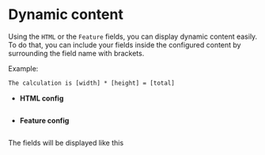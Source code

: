 # Dynamic content

Using the `HTML` or the `Feature` fields, you can display dynamic content easily.  
To do that, you can include your fields inside the configured content by surrounding the field name with brackets.  

Example:

````html
The calculation is [width] * [height] = [total]
````

- **HTML config**

<img srcset="/dynamicproduct/images/html-config.jpg 2x" class="border">

- **Feature config**

<img srcset="/dynamicproduct/images/feature-config.jpg 2x" class="border">

The fields will be displayed like this

<img srcset="/dynamicproduct/images/dynamic-content.jpg 2x" class="padding border">
